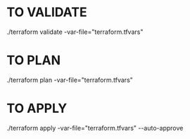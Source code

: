 # TO VALIDATE
./terraform validate -var-file="terraform.tfvars"

# TO PLAN
./terraform plan -var-file="terraform.tfvars"

# TO APPLY
./terraform apply -var-file="terraform.tfvars" --auto-approve
